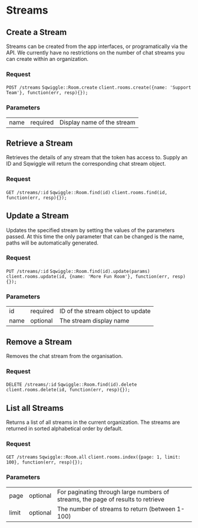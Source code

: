# Streams

## <a name="createastream"></a>Create a Stream

Streams can be created from the app interfaces, or programatically via the API. We currently have no restrictions on the number of chat streams you can create within an organization.

### Request
<div class="request">
    <code class="http" title="HTTP">POST /streams</code>
    <code class="ruby" title="Ruby">Sqwiggle::Room.create</code>
    <code class="js" title="Node.js">client.rooms.create({name: 'Support Team'}, function(err, resp){});</code>
</div>

### Parameters
<table>
    <tr>
        <td>name</td>
        <td>required</td>
        <td>Display name of the stream</td>
    </tr>
</table>


## <a name="retrieveastream"></a>Retrieve a Stream

Retrieves the details of any stream that the token has access to. Supply an ID and Sqwiggle will return 
the corresponding chat stream object.

### Request
<div class="request">
    <code class="http" title="HTTP">GET /streams/:id</code>
    <code class="ruby" title="Ruby">Sqwiggle::Room.find(id)</code>
    <code class="js" title="Node.js">client.rooms.find(id, function(err, resp){});</code>
</div>


## <a name="updateastream"></a>Update a Stream

Updates the specified stream by setting the values of the parameters passed. At this time the only parameter
that can be changed is the name, paths will be automatically generated.

### Request

<div class="request">
    <code class="http" title="HTTP">PUT /streams/:id</code>
    <code class="ruby" title="Ruby">Sqwiggle::Room.find(id).update(params)</code>
    <code class="js" title="Node.js">client.rooms.update(id, {name: 'More Fun Room'}, function(err, resp){});</code>
</div>

### Parameters

<table>
    <tr>
        <td>id</td>
        <td>required</td>
        <td>ID of the stream object to update</td>
    </tr>
    <tr>
        <td>name</td>
        <td>optional</td>
        <td>The stream display name</td>
    </tr>
</table>


## <a name="removeastream"></a>Remove a Stream

Removes the chat stream from the organisation.

### Request 

<div class="request">
    <code class="http" title="HTTP">DELETE /streams/:id</code>
    <code class="ruby" title="Ruby">Sqwiggle::Room.find(id).delete</code>
    <code class="js" title="Node.js">client.rooms.delete(id, function(err, resp){});</code>
</div>


## <a name="listallstreams"></a>List all Streams

Returns a list of all streams in the current organization. The streams are returned in sorted alphabetical order 
by default.

### Request 

<div class="request">
    <code class="http" title="HTTP">GET /streams</code>
    <code class="ruby" title="Ruby">Sqwiggle::Room.all</code>
    <code class="js" title="Node.js">client.rooms.index({page: 1, limit: 100}, function(err, resp){});</code>
</div>

### Parameters
<table>
    <tr>
        <td>page</td>
        <td>optional</td>
        <td>For paginating through large numbers of streams, the page of results to retrieve</td>
    </tr>
    <tr>
        <td>limit</td>
        <td>optional</td>
        <td>The number of streams to return (between 1-100)</td>
    </tr>
</table>
